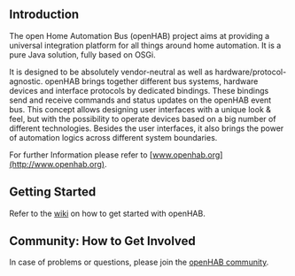 ## Introduction

The open Home Automation Bus (openHAB) project aims at providing a universal integration platform for all things around home automation. It is a pure Java solution, fully based on OSGi.

It is designed to be absolutely vendor-neutral as well as hardware/protocol-agnostic. openHAB brings together different bus systems, hardware devices and interface protocols by dedicated bindings. These bindings send and receive commands and status updates on the openHAB event bus. This concept allows designing user interfaces with a unique look & feel, but with the possibility to operate devices based on a big number of different technologies. Besides the user interfaces, it also brings the power of automation logics across different system boundaries.

For further Information please refer to [www.openhab.org](http://www.openhab.org). 

## Getting Started

Refer to the [wiki](https://github.com/openhab/openhab1-addons/wiki) on how to get started with openHAB.

## Community: How to Get Involved

In case of problems or questions, please join the [openHAB community](https://community.openhab.org).

